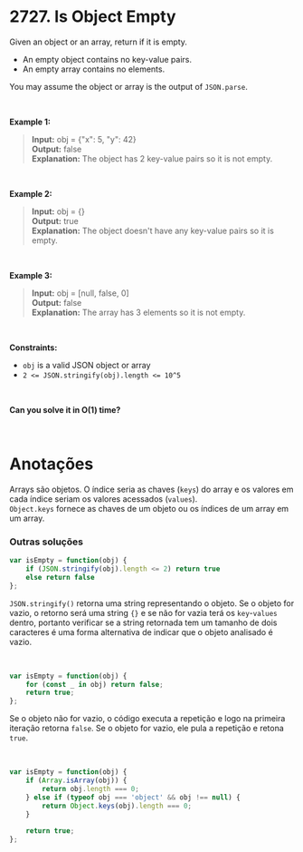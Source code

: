 # 2727. Is Object Empty

Given an object or an array, return if it is empty.

- An empty object contains no key-value pairs.  
- An empty array contains no elements.  

You may assume the object or array is the output of `JSON.parse`.  

<br>

**Example 1:**

> **Input:** obj = {"x": 5, "y": 42}  
> **Output:** false  
> **Explanation:** The object has 2 key-value pairs so it is not empty.  

<br>

**Example 2:**

> **Input:** obj = {}  
> **Output:** true  
> **Explanation:** The object doesn't have any key-value pairs so it is empty.  

<br>

**Example 3:**

> **Input:** obj = [null, false, 0]  
> **Output:** false  
> **Explanation:** The array has 3 elements so it is not empty.  
 
<br>

**Constraints:**

- `obj` is a valid JSON object or array
- `2 <= JSON.stringify(obj).length <= 10^5`

<br>

**Can you solve it in O(1) time?**

<br>

# Anotações

Arrays são objetos. O índice seria as chaves (`keys`) do array e os valores em cada índice seriam os valores acessados (`values`).  
`Object.keys` fornece as chaves de um objeto ou os índices de um array em um array.  

### Outras soluções

```js
var isEmpty = function(obj) {
    if (JSON.stringify(obj).length <= 2) return true
    else return false
};
```

`JSON.stringify()` retorna uma string representando o objeto. Se o objeto for vazio, o retorno será uma string `{}` e se não for vazia terá os `key`-`values` dentro, portanto verificar se a string retornada tem um tamanho de dois caracteres é uma forma alternativa de indicar que o objeto analisado é vazio.  

<br>

```js
var isEmpty = function(obj) {
    for (const _ in obj) return false;
    return true;
};
```

Se o objeto não for vazio, o código executa a repetição e logo na primeira iteração retorna `false`. Se o objeto for vazio, ele pula a repetição e retona `true`.

<br>

```js
var isEmpty = function(obj) {
    if (Array.isArray(obj)) {
        return obj.length === 0;
    } else if (typeof obj === 'object' && obj !== null) {
        return Object.keys(obj).length === 0;
    }
   
    return true;
};
```